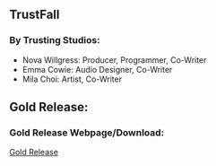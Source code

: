 ## TrustFall
### By Trusting Studios:

- Nova Willgress: Producer, Programmer, Co-Writer
- Emma Cowie: Audio Designer, Co-Writer
- Mila Choi: Artist, Co-Writer

## Gold Release: 
### Gold Release Webpage/Download:
[Gold Release](/TrustFall_Game/index.html)
